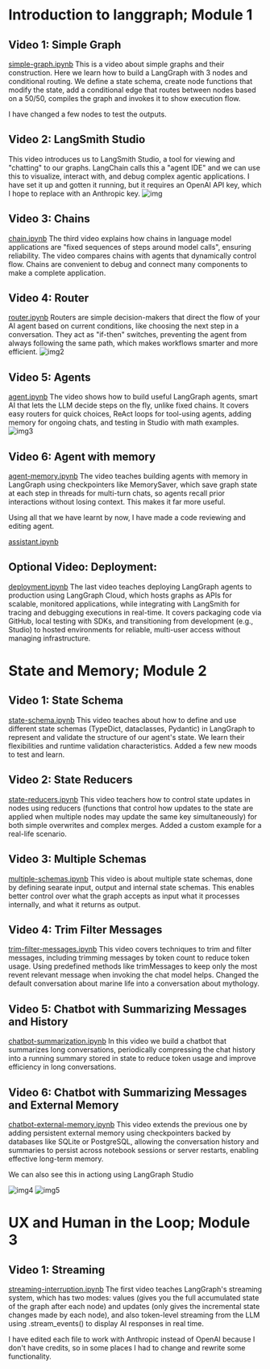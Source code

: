 # Introduction to langgraph; Module 1

## Video 1: Simple Graph
[simple-graph.ipynb](resources/module%201/simple-graph.ipynb)
This is a video about simple graphs and their construction. Here we learn how to build a LangGraph with 3 nodes and conditional routing. We define a state schema, create node functions that modify the state, add a conditional edge that routes between nodes based on a 50/50, compiles the graph and invokes it to show execution flow. 

I have changed a few nodes to test the outputs.

## Video 2: LangSmith Studio
This video introduces us to LangSmith Studio, a tool for viewing and "chatting" to our graphs. LangChain calls this a "agent IDE" and we can use this to visualize, interact with, and debug complex agentic applications. I have set it up and gotten it running, but it requires an OpenAI API key, which I hope to replace with an Anthropic key.
![img](img.png)

## Video 3: Chains
[chain.ipynb](resources/module%201/chain.ipynb)
The third video explains how chains in language model applications are "fixed sequences of steps around model calls", ensuring reliability. The video compares chains with agents that dynamically control flow. Chains are convenient to debug and connect many components to make a complete application.

## Video 4: Router
[router.ipynb](resources/module%201/router.ipynb)
Routers are simple decision-makers that direct the flow of your AI agent based on current conditions, like choosing the next step in a conversation. They act as "if-then" switches, preventing the agent from always following the same path, which makes workflows smarter and more efficient.
![img2](img2.png)

## Video 5: Agents
[agent.ipynb](resources/module%201/agent.ipynb)
The video shows how to build useful LangGraph agents, smart AI that lets the LLM decide steps on the fly, unlike fixed chains. It covers easy routers for quick choices, ReAct loops for tool-using agents, adding memory for ongoing chats, and testing in Studio with math examples.
![img3](img3.png)

## Video 6: Agent with memory 
[agent-memory.ipynb](resources/module%201/agent-memory.ipynb)
The video teaches building agents with memory in LangGraph using checkpointers like MemorySaver, which save graph state at each step in threads for multi-turn chats, so agents recall prior interactions without losing context. This makes it far more useful.

Using all that we have learnt by now, I have made a code reviewing and editing agent.

[assistant.ipynb](assitant.ipynb)

## Optional Video: Deployment:
[deployment.ipynb](resources/module%201/deployment.ipynb)
The last video teaches deploying LangGraph agents to production using LangGraph Cloud, which hosts graphs as APIs for scalable, monitored applications, while integrating with LangSmith for tracing and debugging executions in real-time. It covers packaging code via GitHub, local testing with SDKs, and transitioning from development (e.g., Studio) to hosted environments for reliable, multi-user access without managing infrastructure.

# State and Memory; Module 2

## Video 1: State Schema
[state-schema.ipynb](resources/module%202/state-schema.ipynb)
This video teaches about how to define and use different state schemas (TypeDict, dataclasses, Pydantic) in LangGraph to represent and validate the structure of our agent's state. We learn their flexibilities and runtime validation characteristics. Added a few new moods to test and learn.

## Video 2: State Reducers
[state-reducers.ipynb](resources/module%202/state-reducers.ipynb)
This video teachers how to control state updates in nodes using reducers (functions that control how updates to the state are applied when multiple nodes may update the same key simultaneously) for both simple overwrites and complex merges. Added a custom example for a real-life scenario.

## Video 3: Multiple Schemas
[multiple-schemas.ipynb](resources/module%202/multiple-schemas.ipynb)
This video is about multiple state schemas, done by defining searate input, output and internal state schemas. This enables better control over what the graph accepts as input what it processes internally, and what it returns as output.

## Video 4: Trim Filter Messages
[trim-filter-messages.ipynb](resources/module%202/trim-filter-messages.ipynb)
This video covers techniques to trim and filter messages, including trimming messages by token count to reduce token usage. Using predefined methods like trimMessages to keep only the most revent relevant message when invoking the chat model helps.
Changed the default conversation about marine life into a conversation about mythology.

## Video 5: Chatbot with Summarizing Messages and History
[chatbot-summarization.ipynb](resources/module%202/chatbot-summarization.ipynb)
In this video we build a chatbot that summarizes long conversations, periodically compressing the chat history into a running summary stored in state to reduce token usage and improve efficiency in long conversations.

## Video 6: Chatbot with Summarizing Messages and External Memory
[chatbot-external-memory.ipynb](resources/module%202/chatbot-external-memory.ipynb)
This video extends the previous one by adding persistent external memory using checkpointers backed by databases like SQLite or PostgreSQL, allowing the conversation history and summaries to persist across notebook sessions or server restarts, enabling effective long-term memory.

We can also see this in actiong using LangGraph Studio

![img4](img4.png)
![img5](img5..png)

# UX and Human in the Loop; Module 3

## Video 1: Streaming
[streaming-interruption.ipynb](resources/module%203/streaming-interruption.ipynb)
The first video teaches LangGraph's streaming system, which has two modes: values (gives you the full accumulated state of the graph after each node) and updates (only gives the incremental state changes made by each node), and also token-level streaming from the LLM using .stream_events() to display AI responses in real time.


I have edited each file to work with Anthropic instead of OpenAI because I don't have credits, so in some places I had to change and rewrite some functionality.
